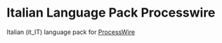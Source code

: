 Italian Language Pack Processwire
===================

Italian (it_IT) language pack for [ProcessWire](http://processwire.com/)
